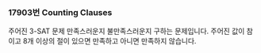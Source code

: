 ### 17903번 Counting Clauses

주어진 3-SAT 문제 만족스러운지 불만족스러운지 구하는 문제입니다. 주어진 값이 참이고 8개 이상의 절이 있으면 만족하고 아니면 만족하지 않습니다.